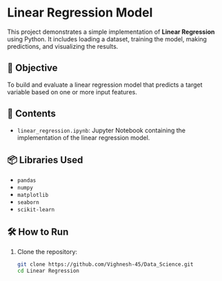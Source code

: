 # Linear Regression Model

This project demonstrates a simple implementation of **Linear Regression** using Python. It includes loading a dataset, training the model, making predictions, and visualizing the results.

## 🎯 Objective

To build and evaluate a linear regression model that predicts a target variable based on one or more input features.

## 📁 Contents

- `linear_regression.ipynb`: Jupyter Notebook containing the implementation of the linear regression model.

## 📦 Libraries Used

- `pandas`
- `numpy`
- `matplotlib`
- `seaborn`
- `scikit-learn`

## 🛠️ How to Run

1. Clone the repository:
   ```bash
   git clone https://github.com/Vighnesh-45/Data_Science.git
   cd Linear Regression
